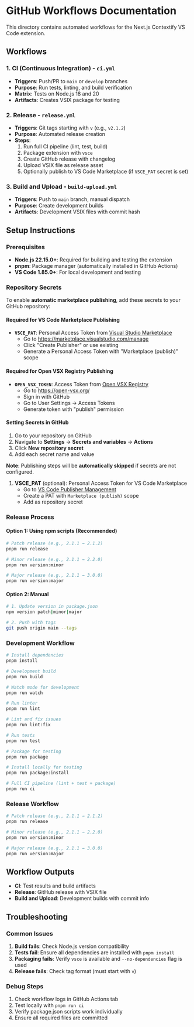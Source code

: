 # GitHub Workflows Documentation

This directory contains automated workflows for the Next.js Contextify VS Code extension.

## Workflows

### 1. CI (Continuous Integration) - `ci.yml`
- **Triggers**: Push/PR to `main` or `develop` branches
- **Purpose**: Run tests, linting, and build verification
- **Matrix**: Tests on Node.js 18 and 20
- **Artifacts**: Creates VSIX package for testing

### 2. Release - `release.yml`
- **Triggers**: Git tags starting with `v` (e.g., `v2.1.2`)
- **Purpose**: Automated release creation
- **Steps**:
  1. Run full CI pipeline (lint, test, build)
  2. Package extension with `vsce`
  3. Create GitHub release with changelog
  4. Upload VSIX file as release asset
  5. Optionally publish to VS Code Marketplace (if `VSCE_PAT` secret is set)

### 3. Build and Upload - `build-upload.yml`
- **Triggers**: Push to `main` branch, manual dispatch
- **Purpose**: Create development builds
- **Artifacts**: Development VSIX files with commit hash

## Setup Instructions

### Prerequisites

- **Node.js 22.15.0+**: Required for building and testing the extension
- **pnpm**: Package manager (automatically installed in GitHub Actions)
- **VS Code 1.85.0+**: For local development and testing

### Repository Secrets

To enable **automatic marketplace publishing**, add these secrets to your GitHub repository:

#### Required for VS Code Marketplace Publishing
- **`VSCE_PAT`**: Personal Access Token from [Visual Studio Marketplace](https://marketplace.visualstudio.com/manage)
  - Go to https://marketplace.visualstudio.com/manage
  - Click "Create Publisher" or use existing
  - Generate a Personal Access Token with "Marketplace (publish)" scope

#### Required for Open VSX Registry Publishing  
- **`OPEN_VSX_TOKEN`**: Access Token from [Open VSX Registry](https://open-vsx.org/)
  - Go to https://open-vsx.org/
  - Sign in with GitHub
  - Go to User Settings → Access Tokens
  - Generate token with "publish" permission

#### Setting Secrets in GitHub
1. Go to your repository on GitHub
2. Navigate to **Settings** → **Secrets and variables** → **Actions**
3. Click **New repository secret**
4. Add each secret name and value

**Note**: Publishing steps will be **automatically skipped** if secrets are not configured.

1. **VSCE_PAT** (optional): Personal Access Token for VS Code Marketplace
   - Go to [VS Code Publisher Management](https://marketplace.visualstudio.com/manage)
   - Create a PAT with `Marketplace (publish)` scope
   - Add as repository secret

### Release Process

#### Option 1: Using npm scripts (Recommended)
```bash
# Patch release (e.g., 2.1.1 → 2.1.2)
pnpm run release

# Minor release (e.g., 2.1.1 → 2.2.0)
pnpm run version:minor

# Major release (e.g., 2.1.1 → 3.0.0)
pnpm run version:major
```

#### Option 2: Manual
```bash
# 1. Update version in package.json
npm version patch|minor|major

# 2. Push with tags
git push origin main --tags
```

### Development Workflow

```bash
# Install dependencies
pnpm install

# Development build
pnpm run build

# Watch mode for development
pnpm run watch

# Run linter
pnpm run lint

# Lint and fix issues
pnpm run lint:fix

# Run tests
pnpm run test

# Package for testing
pnpm run package

# Install locally for testing
pnpm run package:install

# Full CI pipeline (lint + test + package)
pnpm run ci
```

### Release Workflow

```bash
# Patch release (e.g., 2.1.1 → 2.1.2)
pnpm run release

# Minor release (e.g., 2.1.1 → 2.2.0)
pnpm run version:minor

# Major release (e.g., 2.1.1 → 3.0.0) 
pnpm run version:major
```

## Workflow Outputs

- **CI**: Test results and build artifacts
- **Release**: GitHub release with VSIX file
- **Build and Upload**: Development builds with commit info

## Troubleshooting

### Common Issues

1. **Build fails**: Check Node.js version compatibility
2. **Tests fail**: Ensure all dependencies are installed with `pnpm install`
3. **Packaging fails**: Verify `vsce` is available and `--no-dependencies` flag is used
4. **Release fails**: Check tag format (must start with `v`)

### Debug Steps

1. Check workflow logs in GitHub Actions tab
2. Test locally with `pnpm run ci`
3. Verify package.json scripts work individually
4. Ensure all required files are committed 
